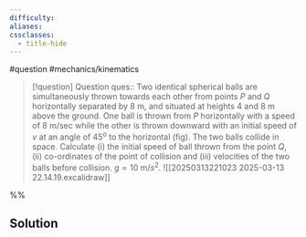 ```yaml
---
difficulty: 
aliases: 
cssclasses:
  - title-hide
---
```

#question #mechanics/kinematics 

> [!question] Question 
> ques:: Two identical spherical balls are simultaneously thrown towards each other from points $P$ and $Q$ horizontally separated by $8 \text{ m}$, and situated at heights $4$ and $8 \text{ m}$ above the ground. One ball is thrown from $P$ horizontally with a speed of $8 \text{ m/sec}$ while the other is thrown downward with an initial speed of $v$ at an angle of $45^o$ to the horizontal (fig). The two balls collide in space. Calculate (i) the initial speed of ball thrown from the point $Q$, (ii) co-ordinates of the point of collision and (iii) velocities of the two balls before collision. $g=10 \text{ m/}s^2$. ![[20250313221023 2025-03-13 22.14.19.excalidraw]]

%%
## Solution


